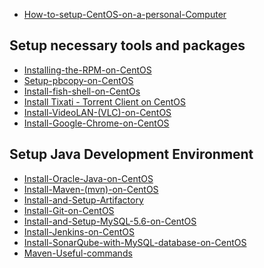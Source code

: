 
* [How-to-setup-CentOS-on-a-personal-Computer](https://github.com/asishrs/notes/wiki/How-to-setup-CentOS-on-a-personal-Computer)

## Setup necessary tools and packages
* [Installing-the-RPM-on-CentOS](https://github.com/asishrs/notes/wiki/Installing-the-RPM-on-CentOS)
* [Setup-pbcopy-on-CentOS](https://github.com/asishrs/notes/wiki/Setup-pbcopy-on-CentOS)
* [Install-fish-shell-on-CentOs](https://github.com/asishrs/notes/wiki/Install-fish-shell-on-CentOs)
* [Install Tixati - Torrent Client on CentOS](https://github.com/asishrs/notes/wiki/Install-Tixati---Torrent-Client-on-CentOS)
* [Install-VideoLAN-(VLC)-on-CentOS](https://github.com/asishrs/notes/wiki/Install-VideoLAN-(VLC)-on-CentOS)
* [Install-Google-Chrome-on-CentOS](https://github.com/asishrs/notes/wiki/Install-Google-Chrome-on-CentOS)

## Setup Java Development Environment
* [Install-Oracle-Java-on-CentOS](https://github.com/asishrs/notes/wiki/Install-Oracle-Java-on-CentOS)
* [Install-Maven-(mvn)-on-CentOS](https://github.com/asishrs/notes/wiki/Install-Maven-(mvn)-on-CentOS)
* [Install-and-Setup-Artifactory](https://github.com/asishrs/notes/wiki/Install-and-Setup-Artifactory---Repo)
* [Install-Git-on-CentOS](https://github.com/asishrs/notes/wiki/Install-Git-on-CentOS)
* [Install-and-Setup-MySQL-5.6-on-CentOS](https://github.com/asishrs/notes/wiki/Install-and-Setup-MySQL-5.6-on-CentOS)
* [Install-Jenkins-on-CentOS](https://github.com/asishrs/notes/wiki/Install-Jenkins-on-CentOS)
* [Install-SonarQube-with-MySQL-database-on-CentOS](https://github.com/asishrs/notes/wiki/Install-SonarQube-with-MySQL-database-on-CentOS)
* [Maven-Useful-commands](https://github.com/asishrs/notes/wiki/Maven-Useful-commands)
